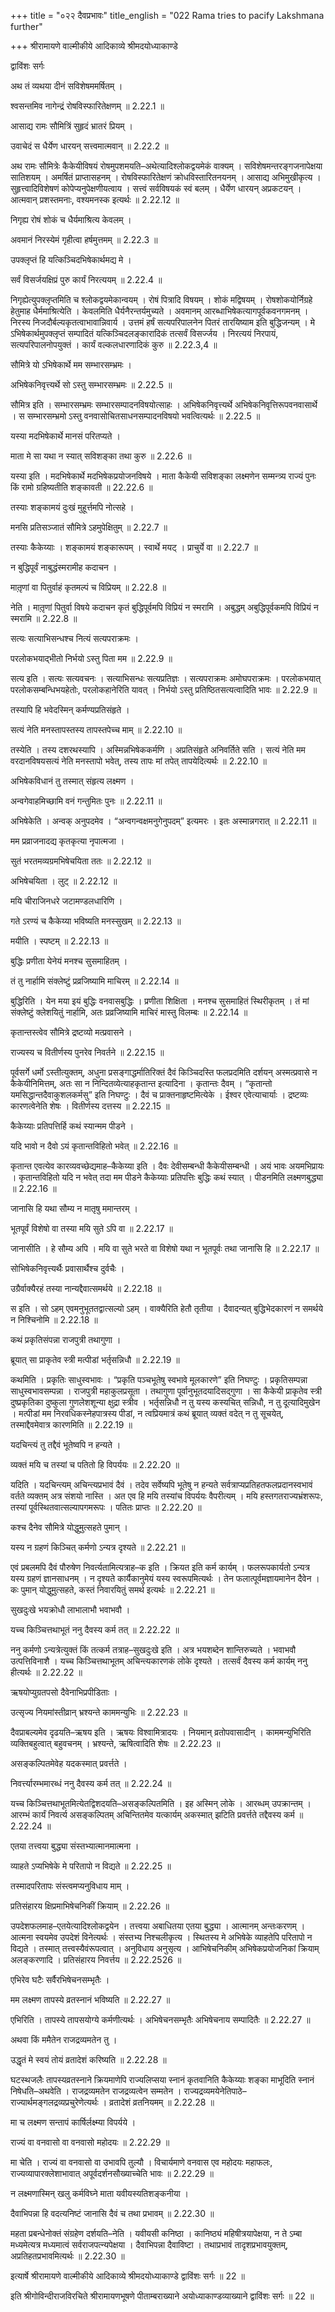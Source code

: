 +++
title = "०२२ दैवप्रभावः"
title_english = "022 Rama tries to pacify Lakshmana further"

+++
श्रीरामायणे वाल्मीकीये आदिकाव्ये श्रीमदयोध्याकाण्डे

द्वाविंशः सर्गः

अथ तं व्यथया दीनं सविशेषममर्षितम् ।

श्वसन्तमिव नागेन्द्रं रोषविस्फारितेक्षणम् ॥ 2.22.1 ॥

आसाद्य रामः सौमित्रिं सुहृदं भ्रातरं प्रियम् ।

उवाचेदं स धैर्येण धारयन् सत्त्वमात्मवान् ॥ 2.22.2 ॥

अथ रामः सौमित्रेः कैकेयीविषयं रोषमुपशमयति–अथेत्यादिश्लोकद्वयमेकं वाक्यम् । सविशेषमन्तरङ्गजनापेक्षया सातिशयम् । अमर्षितं प्राप्तासहनम् । रोषविस्फारितेक्षणं क्रोधविस्तारितनयनम् । आसाद्य अभिमुखीकृत्य । सुहृत्त्वादिविशेषणं कोपेप्यनुपेक्षणीयत्वाय । सत्त्वं सर्वविषयकं स्वं बलम् । धैर्येण धारयन् अप्रकटयन् । आत्मवान् प्रशस्तमनाः, वश्यमनस्क इत्यर्थः ॥ 2.22.12 ॥

निगृह्य रोषं शोकं च धैर्यमाश्रित्य केवलम् ।

अवमानं निरस्येमं गृहीत्वा हर्षमुत्तमम् ॥ 2.22.3 ॥

उपक्लृप्तं हि यत्किञ्चिदभिषेकार्थमद्य मे ।

सर्वं विसर्जयक्षिप्रं पुरु कार्यं निरत्ययम् ॥ 2.22.4 ॥

निगृह्येत्युपक्लृप्तमिति च श्लोकद्वयमेकान्वयम् । रोषं पित्रादि विषयम् । शोकं मद्विषयम् । रोषशोकयोर्निग्रहे हेतुमाह धैर्ममाश्रित्येति । केवलमिति धैर्यनैरन्तर्यमुच्यते । अवमानम् आरब्धाभिषेकत्यागपूर्वकवनगमनम् । निरस्य निजदौर्बल्यकृतत्वाभावान्निवार्य । उत्तमं हर्षं सत्यपरिपालनेन पितरं तारयिष्याम इति बुद्धिजन्यम् । मे ऽभिषेकार्थमुपक्लृप्तं सम्पादितं यत्किञ्चिदलङ्कारादिकं तत्सर्वं विसर्ज्जय । निरत्ययं निरपायं, सत्यपरिपालनोपयुक्तं । कार्यं वल्कलधारणादिकं कुरु ॥ 2.22.3,4 ॥

सौमित्रे यो ऽभिषेकार्थे मम सम्भारसम्भ्रमः ।

अभिषेकनिवृत्त्यर्थे सो ऽस्तु सम्भारसम्भ्रमः ॥ 2.22.5 ॥

सौमित्र इति । सम्भारसम्भ्रमः सम्भारसम्पादनविषयोत्साहः । अभिषेकनिवृत्त्यर्थे अभिषेकनिवृत्तिरूपवनवासार्थे । स सम्भारसम्भ्रमो ऽस्तु वनवासोचितसाधनसम्पादनविषयो भवत्वित्यर्थः ॥ 2.22.5 ॥

यस्या मदभिषेकार्थे मानसं परितप्यते ।

माता मे सा यथा न स्यात् सविशङ्का तथा कुरु ॥ 2.22.6 ॥

यस्या इति । मदभिषेकार्थे मदभिषेकप्रयोजनविषये । माता कैकेयी सविशङ्का लक्ष्मणेन सम्मन्त्र्य राज्यं पुनः किं रामो ग्रहिष्यतीति शङ्कावती ॥ 22.22.6 ॥

तस्याः शङ्कामयं दुःखं मुहूर्त्तमपि नोत्सहे ।

मनसि प्रतिसञ्जातं सौमित्रे ऽहमुपेक्षितुम् ॥ 2.22.7 ॥

तस्याः कैकेय्याः । शङ्कामयं शङ्कारूपम् । स्वार्थे मयट् । प्राचुर्ये वा ॥ 2.22.7 ॥

न बुद्धिपूर्वं नाबुद्धंस्मरामीह कदाचन ।

मातृ़णां वा पितुर्वाहं कृतमल्पं च विप्रियम् ॥ 2.22.8 ॥

नेति । मातृ़णां पितुर्वा विषये कदाचन कृतं बुद्धिपूर्वमपि विप्रियं न स्मरामि । अबुद्धम् अबुद्धिपूर्वकमपि विप्रियं न स्मरामि ॥ 2.22.8 ॥

सत्यः सत्याभिसन्धश्च नित्यं सत्यपराक्रमः ।

परलोकभयाद्भीतो निर्भयो ऽस्तु पिता मम ॥ 2.22.9 ॥

सत्य इति । सत्यः सत्यवचनः । सत्याभिसन्धः सत्यप्रतिज्ञः । सत्यपराक्रमः अमोघपराक्रमः । परलोकभयात् परलोकसम्बन्धिभयहेतोः, परलोकहानेरिति यावत् । निर्भयो ऽस्तु प्रतिष्ठितसत्यत्वादिति भावः ॥ 2.22.9 ॥

तस्यापि हि भवेदस्मिन् कर्मण्यप्रतिसंहृते ।

सत्यं नेति मनस्तापस्तस्य तापस्तपेच्च माम् ॥ 2.22.10 ॥

तस्येति । तस्य दशरथस्यापि । अस्मिन्नभिषेककर्मणि । अप्रतिसंहृते अनिवर्तिते सति । सत्यं नेति मम वरदानविषयसत्यं नेति मनस्तापो भवेत्, तस्य तापः मां तपेत् तापयेदित्यर्थः ॥ 2.22.10 ॥

अभिषेकविधानं तु तस्मात् संहृत्य लक्ष्मण ।

अन्वगेवाहमिच्छामि वनं गन्तुमितः पुनः ॥ 2.22.11 ॥

अभिषेकेति । अन्वक् अनुपदमेव । “अन्वगन्वक्षमनुगेनुपदम्” इत्यमरः । इतः अस्मान्नगरात् ॥ 2.22.11 ॥

मम प्रव्राजनादद्य कृतकृत्या नृपात्मजा ।

सुतं भरतमव्यग्रमभिषेचयिता ततः ॥ 2.22.12 ॥

अभिषेचयिता । लुट् ॥ 2.22.12 ॥

मयि चीराजिनधरे जटामण्डलधारिणि ।

गते ऽरण्यं च कैकेय्या भविष्यति मनस्सुखम् ॥ 2.22.13 ॥

मयीति । स्पष्टम् ॥ 2.22.13 ॥

बुद्धिः प्रणीता येनेयं मनश्च सुसमाहितम् ।

तं तु नार्हामि संक्लेष्टुं प्रव्रजिष्यामि माचिरम् ॥ 2.22.14 ॥

बुद्धिरिति । येन मया इयं बुद्धिः वनवासबुद्धिः । प्रणीता शिक्षिता । मनश्च सुसमाहितं स्थिरीकृतम् । तं मां संक्लेष्टुं क्लेशयितुं नार्हामि, अतः प्रव्रजिष्यामि माचिरं मास्तु विलम्बः ॥ 2.22.14 ॥

कृतान्तस्त्वेव सौमित्रे द्रष्टव्यो मत्प्रवासने ।

राज्यस्य च वितीर्णस्य पुनरेव निवर्तने ॥ 2.22.15 ॥

पूर्वसर्गे धर्मो ऽस्तीत्युक्तम्, अधुना प्रसङ्गाद्धर्मातिरिक्तं दैवं किञ्चिदस्ति फलप्रदमिति दर्शयन् अस्मत्प्रवासे न कैकेयीनिमित्तम्, अतः सा न निन्दितव्येत्याहकृतान्त इत्यादिना । कृतान्तः दैवम् । “कृतान्तो यमसिद्धान्तदैवाकुशलकर्मसु” इति निघण्टुः । दैवं च प्राक्तनाहृष्टमित्येके । ईश्वर एवेत्याचार्याः । द्रष्टव्यः कारणत्वेनेति शेषः । वितीर्णस्य दत्तस्य ॥ 2.22.15 ॥

कैकेय्याः प्रतिपत्तिर्हि कथं स्यान्मम पीडने ।

यदि भावो न दैवो ऽयं कृतान्तविहितो भवेत् ॥ 2.22.16 ॥

कृतान्त एवत्येव कारव्यवच्छेद्यमाह–कैकेय्या इति । दैवः देवीसम्बन्धी कैकेयीसम्बन्धी । अयं भावः अयमभिप्रायः । कृतान्तविहितो यदि न भवेत् तदा मम पीडने कैकेय्याः प्रतिपत्तिः बुद्धिः कथं स्यात् । पीडनमिति लक्ष्मणबुद्ध्या ॥ 2.22.16 ॥

जानासि हि यथा सौम्य न मातृषु ममान्तरम् ।

भूतपूर्वं विशेषो वा तस्या मयि सुते ऽपि वा ॥ 2.22.17 ॥

जानासीति । हे सौम्य अपि । मयि वा सुते भरते वा विशेषो यथा न भूतपूर्वः तथा जानासि हि ॥ 2.22.17 ॥

सोभिषेकनिवृत्त्यर्थैः प्रवासार्थैश्च दुर्वचैः ।

उग्रैर्वाक्यैरहं तस्या नान्यद्दैवात्समर्थये ॥ 2.22.18 ॥

स इति । सो ऽहम् एवमनुभूततद्वात्सल्यो ऽहम् । वाक्यैरिति हेतौ तृतीया । दैवादन्यत् बुद्धिभेदकारणं न समर्थये न निश्चिनोमि ॥ 2.22.18 ॥

कथं प्रकृतिसंपन्ना राजपुत्री तथागुणा ।

ब्रूयात् सा प्राकृतेव स्त्री मत्पीडां भर्तृसन्निधौ ॥ 2.22.19 ॥

कथमिति । प्रकृतिः साधुस्वभावः । “प्रकृति पञ्चभूतेषु स्वभावे मूलकारणे” इति निघण्टुः । प्रकृतिसम्पन्ना साधुस्वभावसम्पन्ना । राजपुत्री महाकुलप्रसूता । तथागुणा पूर्वानुभूतदयादिसद्गुणा । सा कैकेयी प्राकृतेव स्त्री दुष्प्रकृतिका दुष्कुला गुणलेशशून्या क्षुद्रा स्त्रीव । भर्तृसन्निधौ न तु यस्य कस्यचित् सन्निधौ, न तु दूत्यादिमुखेन । मत्पीडां मम निरवधिकस्नेहपात्रस्य पीडां, न त्वप्रियमात्रं कथं ब्रूयात् व्यक्तं वदेत् न तु सूचयेत्, तस्माद्दैवमेवात्र कारणमिति ॥ 2.22.19 ॥

यदचिन्त्यं तु तद्दैवं भूतेष्वपि न हन्यते ।

व्यक्तं मयि च तस्यां च पतितो हि विपर्ययः ॥ 2.22.20 ॥

यदिति । यदचिन्त्यम् अचिन्त्यप्रभावं दैवं । तदेव सर्वेष्यपि भूतेषु न हन्यते सर्वत्राप्यप्रतिहतफलप्रदानस्वभावं वर्तते व्यक्तम् अत्र संशयो नास्ति । अत एव हि मयि तस्यांच विपर्ययः वैपरीत्यम् । मयि हस्तगतराज्यभ्रंशरूपः, तस्यां पूर्वस्थितवात्सल्यापगमरूपः । पतितः प्राप्तः ॥ 2.22.20 ॥

कश्च दैनेव सौमित्रे योद्धुमुत्सहते पुमान् ।

यस्य न ग्रहणं किञ्चित् कर्मणो ऽन्यत्र दृश्यते ॥ 2.22.21 ॥

एवं प्रबलमपि दैवं पौरुषेण निवर्त्यतामित्यत्राह–क इति । क्रियत इति कर्म कार्यम् । फलरूपकार्यतो ऽन्यत्र यस्य ग्रहणं ज्ञानसाधनम् । न दृश्यते कार्यैकानुमेयं यस्य स्वरूपमित्यर्थः । तेन फलात्पूर्वमज्ञायमानेन दैवेन । कः पुमान् योद्धुमुत्सहते, कस्तं निवारयितुं समर्थ इत्यर्थः ॥ 2.22.21 ॥

सुखदुःखे भयक्रोधौ लाभालाभौ भवाभवौ ।

यच्च किञ्चित्तथाभूतं ननु दैवस्य कर्म तत् ॥ 2.22.22 ॥

ननु कर्मणो ऽन्यत्रेत्युक्तं किं तत्कर्म तत्राह–सुखदुःखे इति । अत्र भयशब्देन शान्तिरुच्यते । भवाभवौ उत्पत्तिविनाशै । यच्च किञ्चित्तथाभूतम् अचिन्त्यकारणकं लोके दृश्यते । तत्सर्वं दैवस्य कर्म कार्यम् ननु हीत्यर्थः ॥ 2.22.22 ॥

ऋषयोप्युग्रतपसो दैवेनाभिप्रपीडिताः ।

उत्सृज्य नियमांस्तीव्रान् भ्रश्यन्ते काममन्युभिः ॥ 2.22.23 ॥

दैवप्राबल्यमेव दृढयति–ऋषय इति । ऋषयः विश्वामित्रादयः । नियमान् व्रतोपवासादीन् । काममन्युभिरिति व्यक्तिबहुत्वात् बहुवचनम् । भ्रश्यन्ते, ऋषित्वादिति शेषः ॥ 2.22.23 ॥

असङ्कल्पितमेवेह यदकस्मात् प्रवर्त्तते ।

निवर्त्त्यारम्भमारब्धं ननु दैवस्य कर्म तत् ॥ 2.22.24 ॥

यच्च किञ्चित्तथाभूतमित्येतद्विशदयति–असङ्कल्पितमिति । इह अस्मिन् लोके । आरब्धम् उपक्रान्तम् । आरम्भं कार्यं निवर्त्य असङ्कल्पितम् अचिन्तितमेव यत्कार्यम् अकस्मात् झटिति प्रवर्त्तते तद्दैवस्य कर्म ॥ 2.22.24 ॥

एतया तत्त्वया बुद्ध्या संस्तभ्यात्मानमात्मना ।

व्याहते ऽप्यभिषेके मे परितापो न विद्यते ॥ 2.22.25 ॥

तस्मादपरितापः संस्त्वमप्यनुविधाय माम् ।

प्रतिसंहारय क्षिप्रमाभिषेचनिकीं क्रियाम् ॥ 2.22.26 ॥

उपदेशफलमाह–एतयेत्यादिश्लोकद्वयेन । तत्त्वया अबाधितया एतया बुद्ध्या । आत्मानम् अन्तःकरणम् । आत्मना स्वयमेव उपदेशं विनेत्यर्थः । संस्तभ्य निश्चलीकृत्य । स्थितस्य मे अभिषेके व्याहतेपि परितापो न विद्यते । तस्मात् तत्त्वस्यैवंरूपत्वात् । अनुविधाय अनुसृत्य । आभिषेचनिकीम् अभिषेकप्रयोजनिकां क्रियाम् अलङ्करणादि । प्रतिसंहारय निवर्त्तय ॥ 2.22.2526 ॥

एभिरेव घटैः सर्वैरभिषेचनसम्भृतैः ।

मम लक्ष्मण तापस्ये व्रतस्नानं भविष्यति ॥ 2.22.27 ॥

एभिरिति । तापस्ये तापसयोग्ये कर्मणीत्यर्थः । अभिषेचनसम्भृतैः अभिषेचनाय सम्पादितैः ॥ 2.22.27 ॥

अथवा किं ममैतेन राजद्रव्यमतेन तु ।

उद्धृतं मे स्वयं तोयं व्रतादेशं करिष्यति ॥ 2.22.28 ॥

घटस्थजलैः तापस्यव्रतस्नाने क्रियमाणेपि राज्यलिप्सया स्नानं कृतवानिति कैकेय्याः शङ्का माभूदिति स्नानं निषेधति–अथवेति । राजद्रव्यमतेन राजद्रव्यत्वेन सम्मतेन । राज्यद्रव्यमयेनेतिपाठे–राज्यार्थमङ्गलद्रव्यप्रचुरेणेत्यर्थः । व्रतादेशं व्रतनियमम् ॥ 2.22.28 ॥

मा च लक्ष्मण सन्तापं कार्षिर्लक्ष्म्या विपर्यये ।

राज्यं वा वनवासो वा वनवासो महोदयः ॥ 2.22.29 ॥

मा चेति । राज्यं वा वनवासो वा उभावपि तुल्यौ । विचार्यमाणे वनवास एव महोदयः महाफलः, राज्यव्यापारक्लेशाभावात् अपूर्वदर्शनसौख्याच्चेति भावः ॥ 2.22.29 ॥

न लक्ष्मणास्मिन् खलु कर्मविघ्ने माता यवीयस्यतिशङ्कनीया ।

दैवाभिपन्ना हि वदत्यनिष्टं जानासि दैवं च तथा प्रभावम् ॥ 2.22.30 ॥

महता प्रबन्धेनोक्तं संग्रहेण दर्शयति–नेति । यवीयसी कनिष्ठा । कानिष्ठ्यं महिषीत्रयापेक्षया, न ते ऽम्बा मध्यमेत्यत्र मध्यमात्वं सर्वराजपत्न्यपेक्षया । दैवाभिपन्ना दैवाविष्टा । तथाप्रभावं तादृशप्रभावयुक्तम्, अप्रतिहतप्रभावमित्यर्थः ॥ 2.22.30 ॥

इत्यार्षे श्रीरामायणे वाल्मीकीये आदिकाव्ये श्रीमदयोध्याकाण्डे द्वाविंशः सर्गः ॥ 22 ॥

इति श्रीगोविन्दीराजविरचिते श्रीरामायणभूषणे पीताम्बराख्याने अयोध्याकाण्डव्याख्याने द्वाविंशः सर्गः ॥ 22 ॥
